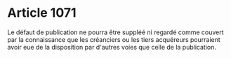 # Article 1071

Le défaut de publication ne pourra être suppléé ni regardé comme couvert par la connaissance que les créanciers ou les tiers acquéreurs pourraient avoir eue de la disposition par d'autres voies que celle de la publication.